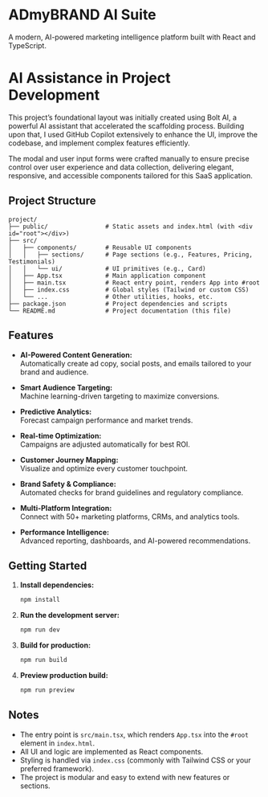 # ADmyBRAND AI Suite

A modern, AI-powered marketing intelligence platform built with React and TypeScript.

# AI Assistance in Project Development
This project’s foundational layout was initially created using Bolt AI, a powerful AI assistant that accelerated the scaffolding process. Building upon that, I used GitHub Copilot extensively to enhance the UI, improve the codebase, and implement complex features efficiently.

The modal and user input forms were crafted manually to ensure precise control over user experience and data collection, delivering elegant, responsive, and accessible components tailored for this SaaS application.

## Project Structure

```
project/
├── public/                # Static assets and index.html (with <div id="root"></div>)
├── src/
│   ├── components/        # Reusable UI components
│   │   ├── sections/      # Page sections (e.g., Features, Pricing, Testimonials)
│   │   └── ui/            # UI primitives (e.g., Card)
│   ├── App.tsx            # Main application component
│   ├── main.tsx           # React entry point, renders App into #root
│   ├── index.css          # Global styles (Tailwind or custom CSS)
│   └── ...                # Other utilities, hooks, etc.
├── package.json           # Project dependencies and scripts
└── README.md              # Project documentation (this file)
```

## Features

- **AI-Powered Content Generation:**  
  Automatically create ad copy, social posts, and emails tailored to your brand and audience.

- **Smart Audience Targeting:**  
  Machine learning-driven targeting to maximize conversions.

- **Predictive Analytics:**  
  Forecast campaign performance and market trends.

- **Real-time Optimization:**  
  Campaigns are adjusted automatically for best ROI.

- **Customer Journey Mapping:**  
  Visualize and optimize every customer touchpoint.

- **Brand Safety & Compliance:**  
  Automated checks for brand guidelines and regulatory compliance.

- **Multi-Platform Integration:**  
  Connect with 50+ marketing platforms, CRMs, and analytics tools.

- **Performance Intelligence:**  
  Advanced reporting, dashboards, and AI-powered recommendations.

## Getting Started

1. **Install dependencies:**
   ```bash
   npm install
   ```

2. **Run the development server:**
   ```bash
   npm run dev
   ```

3. **Build for production:**
   ```bash
   npm run build
   ```

4. **Preview production build:**
   ```bash
   npm run preview
   ```

## Notes

- The entry point is `src/main.tsx`, which renders `App.tsx` into the `#root` element in `index.html`.
- All UI and logic are implemented as React components.
- Styling is handled via `index.css` (commonly with Tailwind CSS or your preferred framework).
- The project is modular and easy to extend with new features or sections.


